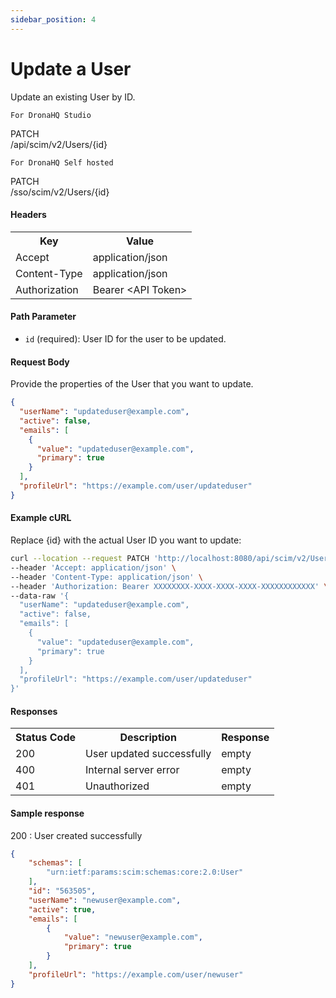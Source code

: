 ```yaml
---
sidebar_position: 4
---
```


# Update a User

Update an existing User by ID.

`For DronaHQ Studio`
<div class="apidocs-header">
    <div class="method patch">PATCH</div>
    <div class="endpoint">/api/scim/v2/Users/&#123;id&#125;</div>
</div>

`For DronaHQ Self hosted`
<div class="apidocs-header">
    <div class="method patch">PATCH</div>
    <div class="endpoint">/sso/scim/v2/Users/&#123;id&#125;</div>
</div>

#### Headers
<table>
    <tr>
        <th>Key</th>
        <th>Value</th>
    </tr>
    <tr>
        <td>Accept</td>
        <td>application/json</td>
    </tr>
    <tr>
        <td>Content-Type</td>
        <td>application/json</td>
    </tr>
    <tr>
        <td>Authorization</td>
        <td>Bearer &lt;API Token&gt;</td>
    </tr>
</table>

#### Path Parameter

- `id` (required): User ID for the user to be updated.

#### Request Body

Provide the properties of the User that you want to update.

```json
{
  "userName": "updateduser@example.com",
  "active": false,
  "emails": [
    {
      "value": "updateduser@example.com",
      "primary": true
    }
  ],
  "profileUrl": "https://example.com/user/updateduser"
}
```

#### Example cURL
Replace {id} with the actual User ID you want to update:

```bash
curl --location --request PATCH 'http://localhost:8080/api/scim/v2/Users/{id}' \
--header 'Accept: application/json' \
--header 'Content-Type: application/json' \
--header 'Authorization: Bearer XXXXXXXX-XXXX-XXXX-XXXX-XXXXXXXXXXXX' \
--data-raw '{
  "userName": "updateduser@example.com",
  "active": false,
  "emails": [
    {
      "value": "updateduser@example.com",
      "primary": true
    }
  ],
  "profileUrl": "https://example.com/user/updateduser"
}'
```

#### Responses
<table>
    <tr>
        <th>Status Code</th>
        <th>Description</th>
        <th>Response</th>
    </tr>
    <tr>
        <td>200</td>
        <td>User updated successfully</td>
        <td>empty</td>
    </tr>
    <tr>
        <td>400</td>
        <td>Internal server error</td>
        <td>empty</td>
    </tr>
    <tr>
        <td>401</td>
        <td>Unauthorized</td>
        <td>empty</td>
    </tr>
</table>

#### Sample response
200 : User created successfully

```json
{
    "schemas": [
        "urn:ietf:params:scim:schemas:core:2.0:User"
    ],
    "id": "563505",
    "userName": "newuser@example.com",
    "active": true,
    "emails": [
        {
            "value": "newuser@example.com",
            "primary": true
        }
    ],
    "profileUrl": "https://example.com/user/newuser"
}
```